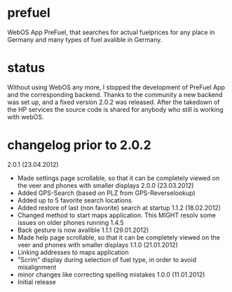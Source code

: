 # prefuel

WebOS App PreFuel, that searches for actual fuelprices for any place in Germany and many types of fuel avalible in Germany.

# status

Without using WebOS any more, I stopped the development of PreFuel App and the corresponding backend.
Thanks to the community a new backend was set up, and a fixed version 2.0.2 was released.
After the takedown of the HP services the source code is shared for anybody who still is working with webOS.

# changelog prior to 2.0.2

2.0.1 (23.04.2012)
- Made settings page scrollable, so that it can be completely viewed on the veer and phones with smaller displays
2.0.0 (23.03.2012)
- Added GPS-Search (based on PLZ from GPS-Reverselookup)
- Added up to 5 favorite search locations
- Added restore of last (non favorite) search at startup
1.1.2 (18.02.2012)
- Changed method to start maps application. This MIGHT resolv some issues on older phones running 1.4.5
- Back gesture is now avalible
1.1.1 (29.01.2012)
- Made help page scrollable, so that it can be completely viewed on the veer and phones with smaller displays
1.1.0 (21.01.2012)
- Linking addresses to maps application
- "Scrim" display during selection of fuel type, in order to avoid misalignment
- minor changes like correcting spelling mistakes
1.0.0 (11.01.2012)
- Initial release